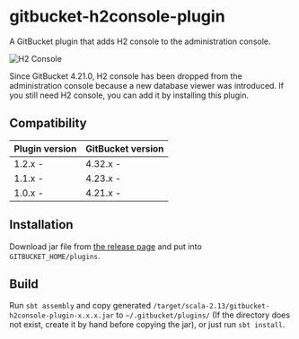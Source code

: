 gitbucket-h2console-plugin
========
A GitBucket plugin that adds H2 console to the administration console.

![H2 Console](h2console.png)

Since GitBucket 4.21.0, H2 console has been dropped from the administration console because a new database viewer was introduced. If you still need H2 console, you can add it by installing this plugin. 

## Compatibility

Plugin version | GitBucket version
:--------------|:--------------------
1.2.x -        | 4.32.x -
1.1.x -        | 4.23.x -
1.0.x -        | 4.21.x -

## Installation

Download jar file from [the release page](https://github.com/takezoe/gitbucket-h2console-plugin/releases) and put into `GITBUCKET_HOME/plugins`.

## Build

Run `sbt assembly` and copy generated `/target/scala-2.13/gitbucket-h2console-plugin-x.x.x.jar` to `~/.gitbucket/plugins/` (If the directory does not exist, create it by hand before copying the jar), or just run `sbt install`.
